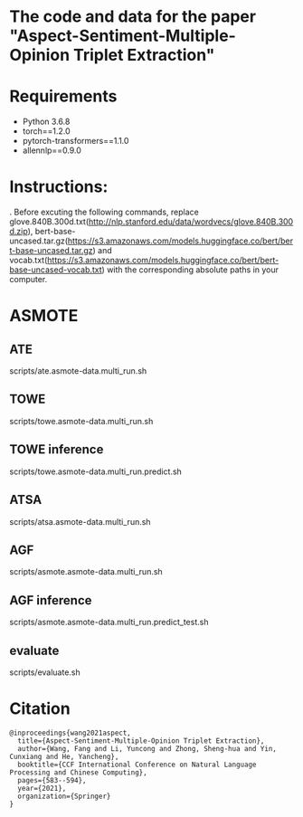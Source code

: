# The code and data for the paper "Aspect-Sentiment-Multiple-Opinion Triplet Extraction"

# Requirements
- Python 3.6.8
- torch==1.2.0
- pytorch-transformers==1.1.0
- allennlp==0.9.0

# Instructions:
. Before excuting the following commands, replace glove.840B.300d.txt(http://nlp.stanford.edu/data/wordvecs/glove.840B.300d.zip), bert-base-uncased.tar.gz(https://s3.amazonaws.com/models.huggingface.co/bert/bert-base-uncased.tar.gz) and vocab.txt(https://s3.amazonaws.com/models.huggingface.co/bert/bert-base-uncased-vocab.txt) with the corresponding absolute paths in your computer. 

# ASMOTE
## ATE
scripts/ate.asmote-data.multi_run.sh

## TOWE
scripts/towe.asmote-data.multi_run.sh

## TOWE inference
scripts/towe.asmote-data.multi_run.predict.sh

## ATSA
scripts/atsa.asmote-data.multi_run.sh

## AGF
scripts/asmote.asmote-data.multi_run.sh

## AGF inference
scripts/asmote.asmote-data.multi_run.predict_test.sh

## evaluate
scripts/evaluate.sh

# Citation
```
@inproceedings{wang2021aspect,
  title={Aspect-Sentiment-Multiple-Opinion Triplet Extraction},
  author={Wang, Fang and Li, Yuncong and Zhong, Sheng-hua and Yin, Cunxiang and He, Yancheng},
  booktitle={CCF International Conference on Natural Language Processing and Chinese Computing},
  pages={583--594},
  year={2021},
  organization={Springer}
}
```